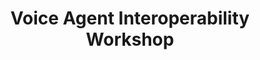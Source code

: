 ---
title: Voice Agent Interoperability Workshop
image: /img/ovn-open-voice-network-about-ai-voice-assistance_optimized.jpg

---